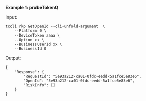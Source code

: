 **Example 1: probeTokenQ**



Input: 

```
tccli rkp GetOpenId --cli-unfold-argument  \
    --Platform 0 \
    --DeviceToken aaaa \
    --Option xx \
    --BusinessUserId xx \
    --BusinessId 0
```

Output: 
```
{
    "Response": {
        "RequestId": "5e93a212-ca01-0fdc-eedd-5a1fce5e83e6",
        "OpenId": "5e93a212-ca01-0fdc-eedd-5a1fce5e83e6",
        "RiskInfo": []
    }
}
```

